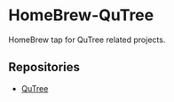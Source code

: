 # HomeBrew-QuTree

HomeBrew tap for QuTree related projects.

## Repositories

* [QuTree](https://github.com/roman-ellerbrock/QuTree)
